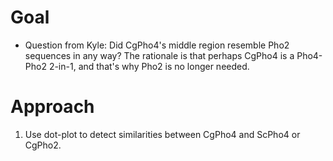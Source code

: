 # Goal
- Question from Kyle:
    Did CgPho4's middle region resemble Pho2 sequences in any way? The rationale is that perhaps CgPho4 is a Pho4-Pho2 2-in-1, and that's why Pho2 is no longer needed.

# Approach
1. Use dot-plot to detect similarities between CgPho4 and ScPho4 or CgPho2.
